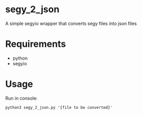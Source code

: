 # segy_2_json
A simple segyio wrapper that converts segy files into json files

# Requirements
- python
- segyio

# Usage
Run in console:
```
python3 segy_2_json.py '{file to be converted}'
```

